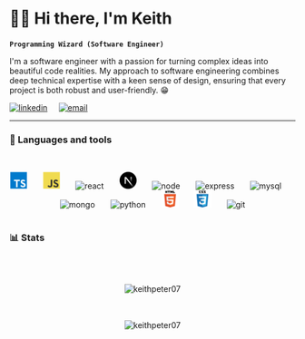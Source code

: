 <!--![Keith](./assets/code-dark.gif#gh-dark-mode-only)
![Keith](./assets/code-light.gif#gh-light-mode-only)-->



# 👋🏾 Hi there, I'm Keith

**`Programming Wizard (Software Engineer)`**

I'm a software engineer with a passion for turning complex ideas into beautiful code realities. My approach to software engineering combines deep technical expertise with a keen sense of design, ensuring that every project is both robust and user-friendly. 😁


<!--[![linkedin](https://custom-icon-badges.demolab.com/badge/-Linkedin-blue?style=for-the-badge&logoColor=white&logo=linkedin)](https://www.linkedin.com/in/keith-peter/)&nbsp;&nbsp;&nbsp;&nbsp;&nbsp;[![leetcode](https://custom-icon-badges.demolab.com/badge/Leetcode-yellow.svg?style=for-the-badge&logoColor=white&logo=leetcode)](https://leetcode.com/u/keithpeter/) &nbsp;&nbsp;&nbsp;&nbsp;&nbsp;[![email](https://custom-icon-badges.demolab.com/badge/-Send%20Email-red?style=for-the-badge&logoColor=white&logo=mail)](mailto:keithpeter07@gmail.com)-->

[![linkedin](https://custom-icon-badges.demolab.com/badge/-Linkedin-blue?style=for-the-badge&logoColor=white&logo=linkedin)](https://www.linkedin.com/in/keith-peter/)&nbsp;&nbsp;&nbsp;&nbsp;&nbsp;[![email](https://custom-icon-badges.demolab.com/badge/-Send%20Email-red?style=for-the-badge&logoColor=white&logo=mail)](mailto:keithpeter07@gmail.com)

---


### 🧰 Languages and tools
<br/>

<p align="center">

<img src="https://raw.githubusercontent.com/devicons/devicon/master/icons/typescript/typescript-original.svg" alt="typescript" width="30" />
&nbsp;&nbsp;&nbsp;&nbsp;&nbsp;

<img src="https://raw.githubusercontent.com/devicons/devicon/master/icons/javascript/javascript-original.svg" alt="javascript" width="30" />
&nbsp;&nbsp;&nbsp;&nbsp;&nbsp;

<img src="https://cdn.jsdelivr.net/gh/devicons/devicon@latest/icons/react/react-original.svg" alt="react" width="30"/>          
&nbsp;&nbsp;&nbsp;&nbsp;&nbsp;

<img src="https://raw.githubusercontent.com/devicons/devicon/master/icons/nextjs/nextjs-original.svg" alt="next" width="30" />
&nbsp;&nbsp;&nbsp;&nbsp;&nbsp;

<img src="https://cdn.jsdelivr.net/gh/devicons/devicon@latest/icons/nodejs/nodejs-original.svg" alt="node" width="30"/>
&nbsp;&nbsp;&nbsp;&nbsp;&nbsp;

<img src="https://cdn.jsdelivr.net/gh/devicons/devicon@latest/icons/express/express-original.svg" alt="express" width="30"/>
&nbsp;&nbsp;&nbsp;&nbsp;&nbsp;

<img src="https://cdn.jsdelivr.net/gh/devicons/devicon@latest/icons/mysql/mysql-original.svg" alt="mysql" width="30"/>
&nbsp;&nbsp;&nbsp;&nbsp;&nbsp;

<img src="https://cdn.jsdelivr.net/gh/devicons/devicon@latest/icons/mongodb/mongodb-original.svg" alt="mongo" width="30"/>
&nbsp;&nbsp;&nbsp;&nbsp;&nbsp;

<img src="https://cdn.jsdelivr.net/gh/devicons/devicon@latest/icons/python/python-plain.svg" alt="python" width="30"/>
&nbsp;&nbsp;&nbsp;&nbsp;&nbsp;

<img src="https://raw.githubusercontent.com/devicons/devicon/master/icons/html5/html5-original-wordmark.svg" alt="html5" width="30" />
&nbsp;&nbsp;&nbsp;&nbsp;&nbsp;

<img src="https://raw.githubusercontent.com/devicons/devicon/master/icons/css3/css3-original-wordmark.svg" alt="css3" width="30" /> 
&nbsp;&nbsp;&nbsp;&nbsp;&nbsp;

<img src="https://www.vectorlogo.zone/logos/git-scm/git-scm-icon.svg" alt="git" width="30"/>

</p>

#

### 📊 Stats
<!--![GitHub Streak](https://streak-stats.demolab.com/?user=keithpeter07&theme=dark)-->

<br/>
<br/>
<p align="center">
  <img align="center" src="https://streak-stats.demolab.com/?user=keithpeter07&theme=dark" alt="keithpeter07" />
</p>
<br/>
<p align="center">
  <img align="center" src="https://github-readme-stats.vercel.app/api/top-langs?username=keithpeter07&theme=dark&show_icons=true&locale=en&layout=compact" alt="keithpeter07" /></p>
</p>
